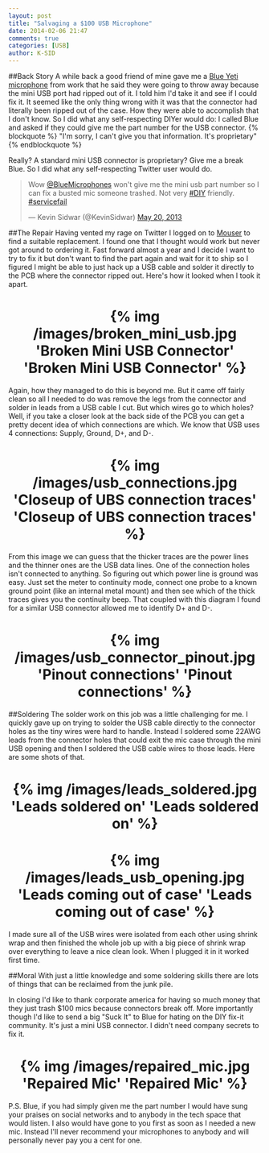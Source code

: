 ```yaml
---
layout: post
title: "Salvaging a $100 USB Microphone"
date: 2014-02-06 21:47
comments: true
categories: [USB]
author: K-SID
---
```


##Back Story
A while back a good friend of mine gave me a [Blue Yeti microphone][yeti] from work that he said they were going to throw away because the mini USB port had ripped out of it. I told him I'd take it and see if I could fix it. It seemed like the only thing wrong with it was that the connector had literally been ripped out of the case. How they were able to accomplish that I don't know. So I did what any self-respecting DIYer would do: I called Blue and asked if they could give me the part number for the USB connector.
{% blockquote %}
"I'm sorry, I can't give you that information. It's proprietary"
{% endblockquote %}

Really? A standard mini USB connector is proprietary? Give me a break Blue. So I did what any self-respecting Twitter user would do.

 <blockquote class="twitter-tweet" lang="en"><p>Wow <a href="https://twitter.com/BlueMicrophones">@BlueMicrophones</a> won&#39;t give me the mini usb part number so I can fix a busted mic someone trashed. Not very <a href="https://twitter.com/search?q=%23DIY&amp;src=hash">#DIY</a> friendly. <a href="https://twitter.com/search?q=%23servicefail&amp;src=hash">#servicefail</a></p>&mdash; Kevin Sidwar (@KevinSidwar) <a href="https://twitter.com/KevinSidwar/statuses/336590188488826880">May 20, 2013</a></blockquote>
<script async src="//platform.twitter.com/widgets.js" charset="utf-8"></script>

##The Repair
Having vented my rage on Twitter I logged on to [Mouser][mouser] to find a suitable replacement. I found one that I thought would work but never got around to ordering it. Fast forward almost a year and I decide I want to try to fix it but don't want to find the part again and wait for it to ship so I figured I might be able to just hack up a USB cable and solder it directly to the PCB where the connector ripped out. Here's how it looked when I took it apart.

<h1 style="text-align:center">{% img /images/broken_mini_usb.jpg 'Broken Mini USB Connector' 'Broken Mini USB Connector' %}</h1>

Again, how they managed to do this is beyond me. But it came off fairly clean so all I needed to do was remove the legs from the connector and solder in leads from a USB cable I cut. But which wires go to which holes? Well, if you take a closer look at the back side of the PCB you can get a pretty decent idea of which connections are which. We know that USB uses 4 connections: Supply, Ground, D+, and D-.

<h1 style="text-align:center">{% img /images/usb_connections.jpg 'Closeup of UBS connection traces' 'Closeup of UBS connection traces' %}</h1>

From this image we can guess that the thicker traces are the power lines and the thinner ones are the USB data lines. One of the connection holes isn't connected to anything. So figuring out which power line is ground was easy. Just set the meter to continuity mode, connect one probe to a known ground point (like an internal metal mount) and then see which of the thick traces gives you the continuity beep. That coupled with this diagram I found for a similar USB connector allowed me to identify D+ and D-.

<h1 style="text-align:center">{% img /images/usb_connector_pinout.jpg 'Pinout connections' 'Pinout connections' %}</h1>

##Soldering
The solder work on this job was a little challenging for me. I quickly gave up on trying to solder the USB cable directly to the connector holes as the tiny wires were hard to handle. Instead I soldered some 22AWG leads from the connector holes that could exit the mic case through the mini USB opening and then I soldered the USB cable wires to those leads. Here are some shots of that.

<h1 style="text-align:center">{% img /images/leads_soldered.jpg 'Leads soldered on' 'Leads soldered on' %}</h1>

<h1 style="text-align:center">{% img /images/leads_usb_opening.jpg 'Leads coming out of case' 'Leads coming out of case' %}</h1>

I made sure all of the USB wires were isolated from each other using shrink wrap and then finished the whole job up with a big piece of shrink wrap over everything to leave a nice clean look. When I plugged it in it worked first time.

##Moral
With just a little knowledge and some soldering skills there are lots of things that can be reclaimed from the junk pile.

In closing I'd like to thank corporate america for having so much money that they just trash $100 mics because connectors break off. More importantly though I'd like to send a big "Suck It" to Blue for hating on the DIY fix-it community. It's just a mini USB connector. I didn't need company secrets to fix it. 

<h1 style="text-align:center">{% img /images/repaired_mic.jpg 'Repaired Mic' 'Repaired Mic' %}</h1>

P.S. Blue, if you had simply given me the part number I would have sung your praises on social networks and to anybody in the tech space that would listen. I also would have gone to you first as soon as I needed a new mic. Instead I'll never recommend your microphones to anybody and will personally never pay you a cent for one.

[yeti]: http://www.amazon.com/Blue-Microphones-Yeti-USB-Microphone/dp/B002VA464S/ref=sr_1_1?ie=UTF8&qid=1391757018&sr=8-1&keywords=blue+microphone+yeti
[mouser]: http://www.mouser.com/Connectors/USB-Connectors/_/N-88hmf/